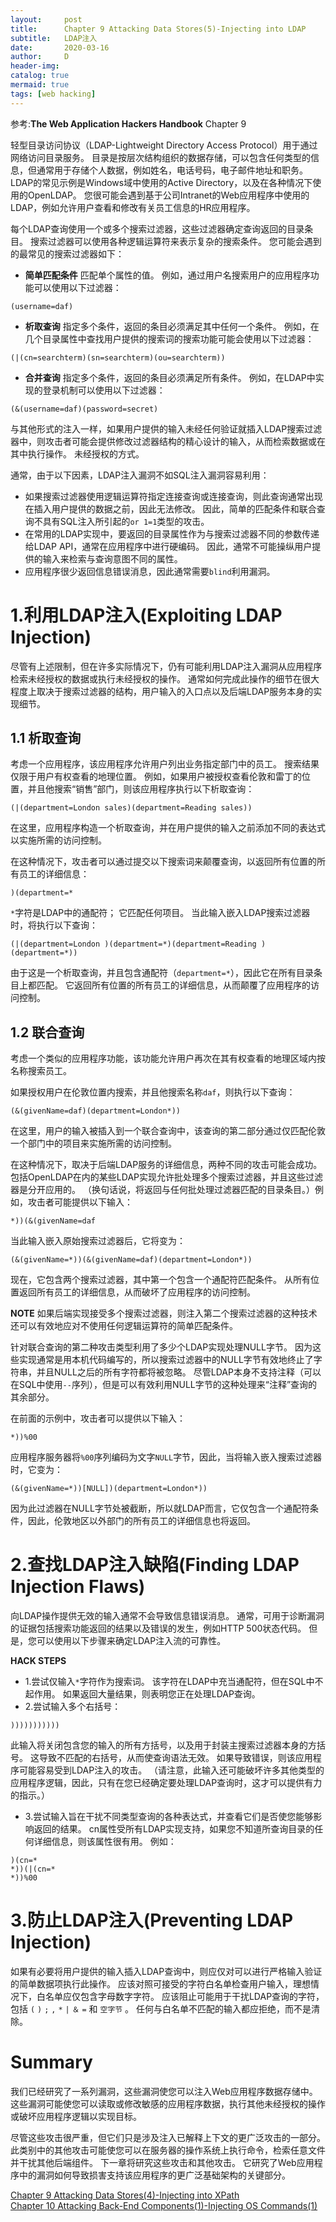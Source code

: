```yaml
---
layout:     post
title:      Chapter 9 Attacking Data Stores(5)-Injecting into LDAP
subtitle:   LDAP注入
date:       2020-03-16
author:     D
header-img: 
catalog: true
mermaid: true
tags: [web hacking]
---
```


参考:**The Web Application Hackers Handbook** Chapter 9

轻型目录访问协议（LDAP-Lightweight Directory Access Protocol）用于通过网络访问目录服务。 目录是按层次结构组织的数据存储，可以包含任何类型的信息，但通常用于存储个人数据，例如姓名，电话号码，电子邮件地址和职务。 LDAP的常见示例是Windows域中使用的Active Directory，以及在各种情况下使用的OpenLDAP。 您很可能会遇到基于公司Intranet的Web应用程序中使用的LDAP，例如允许用户查看和修改有关员工信息的HR应用程序。

每个LDAP查询使用一个或多个搜索过滤器，这些过滤器确定查询返回的目录条目。 搜索过滤器可以使用各种逻辑运算符来表示复杂的搜索条件。 您可能会遇到的最常见的搜索过滤器如下：

- **简单匹配条件** 匹配单个属性的值。 例如，通过用户名搜索用户的应用程序功能可以使用以下过滤器：
```
(username=daf)
```
- **析取查询** 指定多个条件，返回的条目必须满足其中任何一个条件。 例如，在几个目录属性中查找用户提供的搜索词的搜索功能可能会使用以下过滤器：
```
(|(cn=searchterm)(sn=searchterm)(ou=searchterm))
```
- **合并查询** 指定多个条件，返回的条目必须满足所有条件。 例如，在LDAP中实现的登录机制可以使用以下过滤器：
```
(&(username=daf)(password=secret)
```
与其他形式的注入一样，如果用户提供的输入未经任何验证就插入LDAP搜索过滤器中，则攻击者可能会提供修改过滤器结构的精心设计的输入，从而检索数据或在其中执行操作。 未经授权的方式。

通常，由于以下因素，LDAP注入漏洞不如SQL注入漏洞容易利用：
- 如果搜索过滤器使用逻辑运算符指定连接查询或连接查询，则此查询通常出现在插入用户提供的数据之前，因此无法修改。 因此，简单的匹配条件和联合查询不具有SQL注入所引起的`or 1=1`类型的攻击。
- 在常用的LDAP实现中，要返回的目录属性作为与搜索过滤器不同的参数传递给LDAP API，通常在应用程序中进行硬编码。 因此，通常不可能操纵用户提供的输入来检索与查询意图不同的属性。
- 应用程序很少返回信息错误消息，因此通常需要`blind`利用漏洞。

# 1.利用LDAP注入(Exploiting LDAP Injection)

尽管有上述限制，但在许多实际情况下，仍有可能利用LDAP注入漏洞从应用程序检索未经授权的数据或执行未经授权的操作。 通常如何完成此操作的细节在很大程度上取决于搜索过滤器的结构，用户输入的入口点以及后端LDAP服务本身的实现细节。

## 1.1 析取查询

考虑一个应用程序，该应用程序允许用户列出业务指定部门中的员工。 搜索结果仅限于用户有权查看的地理位置。 例如，如果用户被授权查看伦敦和雷丁的位置，并且他搜索“销售”部门，则该应用程序执行以下析取查询：
```
(|(department=London sales)(department=Reading sales))
```
在这里，应用程序构造一个析取查询，并在用户提供的输入之前添加不同的表达式以实施所需的访问控制。

在这种情况下，攻击者可以通过提交以下搜索词来颠覆查询，以返回所有位置的所有员工的详细信息：
```
)(department=*
```
`*`字符是LDAP中的通配符； 它匹配任何项目。 当此输入嵌入LDAP搜索过滤器时，将执行以下查询：
```
(|(department=London )(department=*)(department=Reading )(department=*))
```
由于这是一个析取查询，并且包含通配符（`department=*`），因此它在所有目录条目上都匹配。 它返回所有位置的所有员工的详细信息，从而颠覆了应用程序的访问控制。

## 1.2 联合查询

考虑一个类似的应用程序功能，该功能允许用户再次在其有权查看的地理区域内按名称搜索员工。

如果授权用户在伦敦位置内搜索，并且他搜索名称`daf`，则执行以下查询：
```
(&(givenName=daf)(department=London*))
```
在这里，用户的输入被插入到一个联合查询中，该查询的第二部分通过仅匹配伦敦一个部门中的项目来实施所需的访问控制。

在这种情况下，取决于后端LDAP服务的详细信息，两种不同的攻击可能会成功。 包括OpenLDAP在内的某些LDAP实现允许批处理多个搜索过滤器，并且这些过滤器是分开应用的。 （换句话说，将返回与任何批处理过滤器匹配的目录条目。）例如，攻击者可能提供以下输入：
```
*))(&(givenName=daf
```
当此输入嵌入原始搜索过滤器后，它将变为：
```
(&(givenName=*))(&(givenName=daf)(department=London*))
```
现在，它包含两个搜索过滤器，其中第一个包含一个通配符匹配条件。 从所有位置返回所有员工的详细信息，从而破坏了应用程序的访问控制。

**NOTE**
如果后端实现接受多个搜索过滤器，则注入第二个搜索过滤器的这种技术还可以有效地应对不使用任何逻辑运算符的简单匹配条件。

针对联合查询的第二种攻击类型利用了多少个LDAP实现处理NULL字节。 因为这些实现通常是用本机代码编写的，所以搜索过滤器中的NULL字节有效地终止了字符串，并且NULL之后的所有字符都将被忽略。 尽管LDAP本身不支持注释（可以在SQL中使用`--`序列），但是可以有效利用NULL字节的这种处理来“注释”查询的其余部分。

在前面的示例中，攻击者可以提供以下输入：
```
*))%00
```
应用程序服务器将`%00`序列编码为文字`NULL`字节，因此，当将输入嵌入搜索过滤器时，它变为：
```
(&(givenName=*))[NULL])(department=London*))
```
因为此过滤器在NULL字节处被截断，所以就LDAP而言，它仅包含一个通配符条件，因此，伦敦地区以外部门的所有员工的详细信息也将返回。

# 2.查找LDAP注入缺陷(Finding LDAP Injection Flaws)

向LDAP操作提供无效的输入通常不会导致信息错误消息。 通常，可用于诊断漏洞的证据包括搜索功能返回的结果以及错误的发生，例如HTTP 500状态代码。 但是，您可以使用以下步骤来确定LDAP注入流的可靠性。

**HACK STEPS**
- 1.尝试仅输入`*`字符作为搜索词。 该字符在LDAP中充当通配符，但在SQL中不起作用。 如果返回大量结果，则表明您正在处理LDAP查询。
- 2.尝试输入多个右括号：
```
)))))))))))
```
此输入将关闭包含您的输入的所有方括号，以及用于封装主搜索过滤器本身的方括号。 这导致不匹配的右括号，从而使查询语法无效。 如果导致错误，则该应用程序可能容易受到LDAP注入的攻击。 （请注意，此输入还可能破坏许多其他类型的应用程序逻辑，因此，只有在您已经确定要处理LDAP查询时，这才可以提供有力的指示。）
- 3.尝试输入旨在干扰不同类型查询的各种表达式，并查看它们是否使您能够影响返回的结果。 cn属性受所有LDAP实现支持，如果您不知道所查询目录的任何详细信息，则该属性很有用。 例如：
```
)(cn=*
*))(|(cn=*
*))%00
```

# 3.防止LDAP注入(Preventing LDAP Injection)

如果有必要将用户提供的输入插入LDAP查询中，则应仅对可以进行严格输入验证的简单数据项执行此操作。 应该对照可接受的字符白名单检查用户输入，理想情况下，白名单应仅包含字母数字字符。 应该阻止可能用于干扰LDAP查询的字符，包括 `(` `)` `;` `,` `*` `|` `＆` `=` 和 `空字节` 。 任何与白名单不匹配的输入都应拒绝，而不是清除。

# Summary
我们已经研究了一系列漏洞，这些漏洞使您可以注入Web应用程序数据存储中。 这些漏洞可能使您可以读取或修改敏感的应用程序数据，执行其他未经授权的操作或破坏应用程序逻辑以实现目标。

尽管这些攻击很严重，但它们只是涉及注入已解释上下文的更广泛攻击的一部分。 此类别中的其他攻击可能使您可以在服务器的操作系统上执行命令，检索任意文件并干扰其他后端组件。 下一章将研究这些攻击和其他攻击。 它研究了Web应用程序中的漏洞如何导致损害支持该应用程序的更广泛基础架构的关键部分。


[Chapter 9 Attacking Data Stores(4)-Injecting into XPath](https://dm116.github.io/2020/03/15/attacking-data-stores_4/)<br>
[Chapter 10 Attacking Back-End Components(1)-Injecting OS Commands(1)](https://dm116.github.io/2020/03/16/attacking-back-end-components_1_1/)<br>
